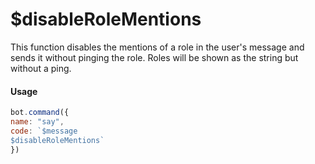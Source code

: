 # $disableRoleMentions

This function disables the mentions of a role in the user's message and sends it without pinging the role. Roles will be shown as the string but without a ping.

#### Usage

```javascript
bot.command({
name: "say", 
code: `$message
$disableRoleMentions` 
})
```

